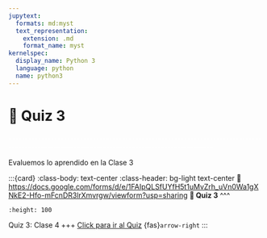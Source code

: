 ```yaml
---
jupytext:
  formats: md:myst
  text_representation:
    extension: .md
    format_name: myst
kernelspec:
  display_name: Python 3
  language: python
  name: python3
---
```


# 🔨 Quiz 3

<div>
    <p style="color:white">---------------------------------------------------------------------------------------------------------------------------------------------</p>
</div>

Evaluemos lo aprendido en la Clase 3

:::{card}
:class-body: text-center
:class-header: bg-light text-center
:link: https://docs.google.com/forms/d/e/1FAIpQLSfUYfH5t1uMvZrh_uVn0Wa1gXNkE2-Hfo-mFcnDR3lrXmvrgw/viewform?usp=sharing
**💬 Quiz 3**
^^^
```{image} https://upload.wikimedia.org/wikipedia/commons/thumb/c/c2/Google_Forms_logo_%282014-2020%29.svg/1489px-Google_Forms_logo_%282014-2020%29.svg.png
:height: 100
```

Quiz 3: Clase 4
+++
[Click para ir al Quiz](https://docs.google.com/forms/d/e/1FAIpQLSfUYfH5t1uMvZrh_uVn0Wa1gXNkE2-Hfo-mFcnDR3lrXmvrgw/viewform?usp=sharing) {fas}`arrow-right`
:::